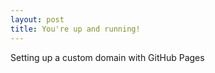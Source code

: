 ```yaml
---
layout: post
title: You're up and running!
---
```


Setting up a custom domain with GitHub Pages




